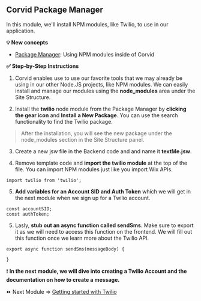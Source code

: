 ## Corvid Package Manager

In this module, we'll install NPM modules, like Twilio, to use in our application.

**:bulb: New concepts**
- [Package Manager](https://support.wix.com/en/article/corvid-managing-external-code-libraries-with-the-package-manager): Using NPM modules inside of Corvid

**:white_check_mark: Step-by-Step Instructions**

1. Corvid enables use to use our favorite tools that we may already be using in our other Node.JS projects, like NPM modules. We can easily install and manage our modules using the **node_modules** area under the Site Structure.

2. Install the **twilio** node module from the Package Manager by **clicking the gear icon** and **Install a New Package**. You can use the search functionality to find the Twilio package.

> After the installation, you will see the new package under the node_modules section in the Site Structure panel.

3. Create a new jsw file in the Backend code and and name it **textMe.jsw**.

4. Remove template code and **import the twilio module** at the top of the file. You can import NPM modules just like you import Wix APIs.
```
import twilio from 'twilio';
```

5. **Add variables for an Account SID and Auth Token** which we will get in the next module when we sign up for a Twilio account.
```
const accountSID;
const authToken;
```

5. Lasly, **stub out an async function called sendSms**. Make sure to export it as we will need to access this function on the frontend. We will fill out this function once we learn more about the Twilio API.
```
export async function sendSms(messageBody) {

}
```

:exclamation: **In the next module, we will dive into creating a Twilio Account and the documentation on how to create a message.**


:fast_forward: Next Module => [Getting started with Twilio](TWILIO_START.md)    
